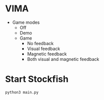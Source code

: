 # VIMA

- Game modes
	-  Off
	- Demo
	- Game
		- No feedback
		- Visual feedback
		- Magnetic feedback
		- Both visual and magnetic feedback

# Start Stockfish

```properties
python3 main.py
``` 
